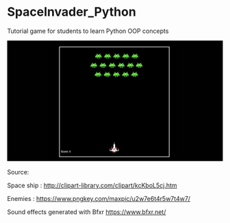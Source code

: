 # SpaceInvader_Python
 Tutorial game for students to learn Python OOP concepts

<img src="/readme_img/gameplay.png" width="600">

Source: 

Space ship : 
http://clipart-library.com/clipart/kcKboL5cj.htm

Enemies : 
https://www.pngkey.com/maxpic/u2w7e6t4r5w7t4w7/

Sound effects generated with Bfxr
https://www.bfxr.net/
